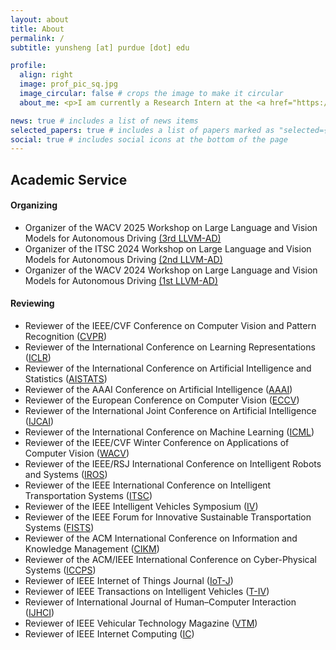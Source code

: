 ```yaml
---
layout: about
title: About
permalink: /
subtitle: yunsheng [at] purdue [dot] edu

profile:
  align: right
  image: prof_pic_sq.jpg
  image_circular: false # crops the image to make it circular
  about_me: <p>I am currently a Research Intern at the <a href="https://www.linkedin.com/company/bosch-center-for-artificial-intelligence-bcai/posts/?feedView=all" target="_blank">Bosch Center for Artificial Intelligence</a>, where I focus on advancing <strong>Foundation Models for Autonomous Planning</strong>. Alongside this, I am a second-year PhD student at <a href="https://www.purdue.edu/" target="_blank">Purdue University</a> in the <a href="https://purduedigitaltwin.github.io/" target="_blank">Digital Twin Lab</a>, advised by <a href="https://ziranw.github.io/" target="_blank">Prof. Ziran Wang</a>. In 2022, I earned my Master's degree in <a href="https://cs.nyu.edu/home/index.html" target="_blank">Computer Science</a> from <a href="https://www.nyu.edu/" target="_blank">New York University</a>.</p> <p>My research interests center on building foundation models for generalizable autonomy. I am deeply passionate about advancing my expertise in autonomous driving, foundation models, multimodal learning, and embodied AI.</p>

news: true # includes a list of news items
selected_papers: true # includes a list of papers marked as "selected={true}"
social: true # includes social icons at the bottom of the page
---
```


## Academic Service
#### Organizing
- Organizer of the WACV 2025 Workshop on Large Language and Vision Models for Autonomous Driving [(3rd LLVM-AD)](https://llvm-ad.github.io/)
- Organizer of the ITSC 2024 Workshop on Large Language and Vision Models for Autonomous Driving [(2nd LLVM-AD)](https://llvm-ad.github.io/)
- Organizer of the WACV 2024 Workshop on Large Language and Vision Models for Autonomous Driving [(1st LLVM-AD)](https://llvm-ad.github.io/previous_workshop/)

#### Reviewing
- Reviewer of the IEEE/CVF Conference on Computer Vision and Pattern Recognition ([CVPR](https://cvpr.thecvf.com/))
- Reviewer of the International Conference on Learning Representations ([ICLR](https://iclr.cc/))
- Reviewer of the International Conference on Artificial Intelligence and Statistics ([AISTATS](https://aistats.org/))
- Reviewer of the AAAI Conference on Artificial Intelligence ([AAAI](https://aaai.org/conference/aaai/))
- Reviewer of the European Conference on Computer Vision ([ECCV](https://eccv.ecva.net/))
- Reviewer of the International Joint Conference on Artificial Intelligence ([IJCAI](https://ijcai24.org/))
- Reviewer of the International Conference on Machine Learning ([ICML](https://icml.cc/))
- Reviewer of the IEEE/CVF Winter Conference on Applications of Computer Vision ([WACV](https://wacv2025.thecvf.com/))
- Reviewer of the IEEE/RSJ International Conference on Intelligent Robots and Systems ([IROS](https://iros2024-abudhabi.org/))
- Reviewer of the IEEE International Conference on Intelligent Transportation Systems ([ITSC](https://ieee-itss.org/conf/itsc/))
- Reviewer of the IEEE Intelligent Vehicles Symposium ([IV](https://ieee-iv.org/2024/))
- Reviewer of the IEEE Forum for Innovative Sustainable Transportation Systems ([FISTS](https://ieee-itss.org/conf/fists/))
- Reviewer of the ACM International Conference on Information and Knowledge Management ([CIKM](https://www.cikm2024.org/))
- Reviewer of the ACM/IEEE International Conference on Cyber-Physical Systems ([ICCPS](https://iccps.acm.org/))
- Reviewer of IEEE Internet of Things Journal ([IoT-J](https://ieeexplore.ieee.org/xpl/RecentIssue.jsp?punumber=6488907))
- Reviewer of IEEE Transactions on Intelligent Vehicles ([T-IV](https://ieeexplore.ieee.org/xpl/RecentIssue.jsp?punumber=7274857))
- Reviewer of International Journal of Human–Computer Interaction ([IJHCI](https://www.tandfonline.com/toc/hihc20/current))
- Reviewer of IEEE Vehicular Technology Magazine ([VTM](https://ieeexplore.ieee.org/xpl/RecentIssue.jsp?punumber=10209))
- Reviewer of IEEE Internet Computing ([IC](https://ieeexplore.ieee.org/xpl/RecentIssue.jsp?punumber=4236))




